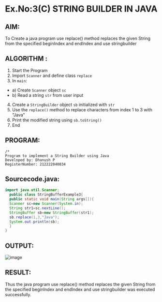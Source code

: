 # Ex.No:3(C)    STRING BUILDER IN JAVA

## AIM:
To Create a java program use replace() method replaces the given String from the specified beginIndex and endIndex and use stringbuilder

## ALGORITHM :
1.  Start the Program
2.	Import `Scanner` and define class `replace`
3.	In `main`:
-	a) Create `Scanner` object `sc`
-	b) Read a string `str` from user input
4.	Create a `StringBuilder` object `sb` initialized with `str`
5.	Use the `replace()` method to replace characters from index 1 to 3 with "Java"
6.	Print the modified string using `sb.toString()`
7.	End






## PROGRAM:
 ```
/*
Program to implement a String Builder using Java
Developed by: Dhanush P
RegisterNumber: 212222040034
```

## Sourcecode.java:
```java
import java.util.Scanner;
  public class StringBufferExample3{  
  public static void main(String args[]){ 
  Scanner sc=new Scanner(System.in);
  String str1=sc.nextLine();
  StringBuffer sb=new StringBuffer(str1);  
  sb.replace(1,3,"Java");  
  System.out.println(sb); 
  }  
}
```




## OUTPUT:

![image](https://github.com/user-attachments/assets/236ea5c1-5152-43a3-9032-02b8ae2e1831)


## RESULT:
Thus the java program use replace() method replaces the given String from the specified beginIndex and endIndex and use stringbuilder was executed successfully.


